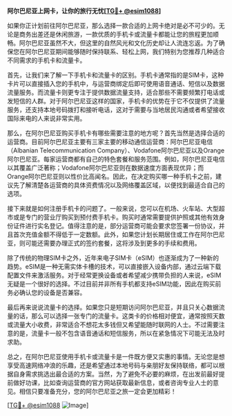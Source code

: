 **阿尔巴尼亚上网卡，让你的旅行无忧[[TG💪+ @esim1088](https://t.me/s/esim1088)]**

如果你正计划前往阿尔巴尼亚，那么选择一款合适的上网卡绝对是必不可少的。无论是商务出差还是休闲旅游，一款优质的手机卡或流量卡都能让您的旅程更加顺畅。阿尔巴尼亚虽然不大，但这里的自然风光和文化历史却让人流连忘返。为了确保您在阿尔巴尼亚期间能够随时保持联系、轻松上网，我们特别为您推荐几种适合不同需求的手机卡和流量卡。

首先，让我们来了解一下手机卡和流量卡的区别。手机卡通常指的是SIM卡，这种卡片可以直接插入您的手机中，与运营商绑定后即可使用语音通话、短信以及数据流量服务。而流量卡则更专注于提供数据流量支持，适合那些不需要频繁打电话或发短信的人群。对于阿尔巴尼亚这样的国家，手机卡的优势在于它不仅提供了流量服务，还支持本地号码拨打和接听电话，这对于需要与当地居民沟通或者希望接收国际来电的人来说非常实用。

那么，在阿尔巴尼亚购买手机卡有哪些需要注意的地方呢？首先当然是选择合适的运营商。目前阿尔巴尼亚主要有三家主要的移动通信运营商：阿尔巴尼亚电信（Albanian Telecommunication Company）、Vodafone阿尔巴尼亚以及Orange阿尔巴尼亚。每家运营商都有自己的特色套餐和服务范围。例如，阿尔巴尼亚电信以其覆盖广泛著称；Vodafone阿尔巴尼亚则在数据速度方面表现优异；而Orange阿尔巴尼亚则以性价比高闻名。因此，在决定购买哪一种手机卡之前，建议先了解清楚各运营商的具体资费情况以及网络覆盖区域，以便找到最适合自己的选项。

接下来就是如何注册手机卡的问题了。一般来说，您可以在机场、火车站、大型超市或是专门的营业厅购买到预付费手机卡。购买时通常需要提供护照或其他有效身份证件进行实名登记。值得注意的是，部分运营商可能会要求您签署一份协议，并且首次充值金额不得低于一定数额。此外，如果您计划长期居住或工作在阿尔巴尼亚，则可能还需要办理正式的签约套餐，这将涉及到更多的手续和费用。

除了传统的物理SIM卡之外，近年来电子SIM卡（eSIM）也逐渐成为了一种新的趋势。eSIM是一种无需实体卡槽的技术，可以直接嵌入设备内部，通过云端下载配置文件来激活服务。对于经常更换设备或者希望减少携带负担的人来说，eSIM无疑是一个很好的选择。不过目前并非所有手机都支持eSIM功能，因此在购买前务必确认您的设备是否兼容。

最后再来说说流量卡的选择。如果您只是短期访问阿尔巴尼亚，并且只关心数据流量的话，那么可以选择一张专门的流量卡。这类卡的价格相对便宜，通常按照天数或流量大小收费，非常适合不想花太多钱但又希望能随时联网的人士。不过需要注意的是，流量卡一般不包含语音通话和短信服务，所以在紧急情况下可能无法及时求助。

总之，在阿尔巴尼亚使用手机卡或流量卡是一件既方便又实惠的事情。无论您是想享受高速网络冲浪的乐趣，还是希望通过本地号码与亲朋好友保持联络，都可以根据自身需求挑选出最合适的方案。当然，为了避免不必要的麻烦，在出发前最好提前做好功课，比如查询运营商的官方网站获取最新信息，或者咨询专业人士的意见。相信只要准备充分，您的阿尔巴尼亚之旅一定会更加精彩！

[[TG💪+ @esim1088](https://t.me/s/esim1088) ![Image](https://i.postimg.cc/4NQfJmqS/Snipaste-2025-05-13-00-14-12.png)]